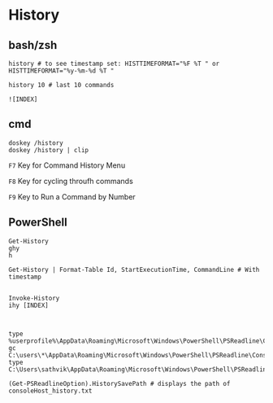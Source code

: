 # History


## bash/zsh

```
history # to see timestamp set: HISTTIMEFORMAT="%F %T " or HISTTIMEFORMAT="%y-%m-%d %T "

history 10 # last 10 commands

![INDEX]

```




## cmd

```
doskey /history
doskey /history | clip
```

`F7` Key for Command History Menu

`F8` Key for cycling throufh commands

`F9` Key to Run a Command by Number







## PowerShell
```
Get-History
ghy
h

Get-History | Format-Table Id, StartExecutionTime, CommandLine # With timestamp


Invoke-History
ihy [INDEX]



type %userprofile%\AppData\Roaming\Microsoft\Windows\PowerShell\PSReadline\ConsoleHost_history.txt
gc C:\users\*\AppData\Roaming\Microsoft\Windows\PowerShell\PSReadline\ConsoleHost_history.txt
type C:\Users\sathvik\AppData\Roaming\Microsoft\Windows\PowerShell\PSReadline\ConsoleHost_history.txt 

(Get-PSReadlineOption).HistorySavePath # displays the path of consoleHost_history.txt
```

